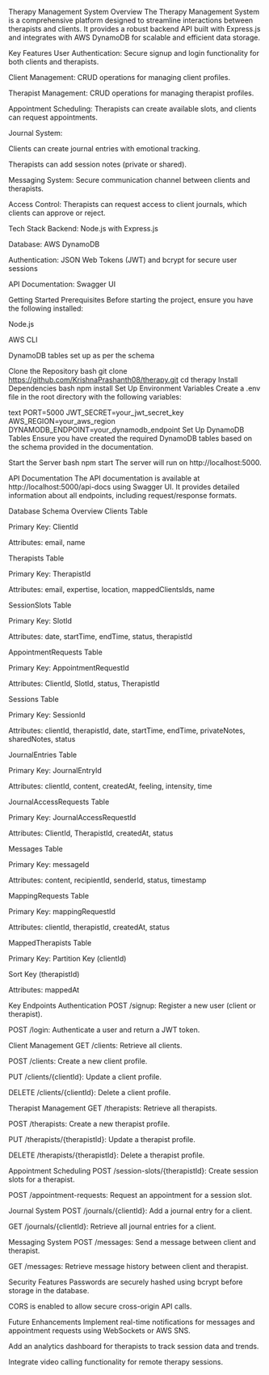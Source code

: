 Therapy Management System
Overview
The Therapy Management System is a comprehensive platform designed to streamline interactions between therapists and clients. It provides a robust backend API built with Express.js and integrates with AWS DynamoDB for scalable and efficient data storage.

Key Features
User Authentication: Secure signup and login functionality for both clients and therapists.

Client Management: CRUD operations for managing client profiles.

Therapist Management: CRUD operations for managing therapist profiles.

Appointment Scheduling: Therapists can create available slots, and clients can request appointments.

Journal System:

Clients can create journal entries with emotional tracking.

Therapists can add session notes (private or shared).

Messaging System: Secure communication channel between clients and therapists.

Access Control: Therapists can request access to client journals, which clients can approve or reject.

Tech Stack
Backend: Node.js with Express.js

Database: AWS DynamoDB

Authentication: JSON Web Tokens (JWT) and bcrypt for secure user sessions

API Documentation: Swagger UI

Getting Started
Prerequisites
Before starting the project, ensure you have the following installed:

Node.js

AWS CLI 

DynamoDB tables set up as per the schema

Clone the Repository
bash
git clone https://github.com/KrishnaPrashanth08/therapy.git
cd therapy
Install Dependencies
bash
npm install
Set Up Environment Variables
Create a .env file in the root directory with the following variables:

text
PORT=5000
JWT_SECRET=your_jwt_secret_key
AWS_REGION=your_aws_region
DYNAMODB_ENDPOINT=your_dynamodb_endpoint 
Set Up DynamoDB Tables
Ensure you have created the required DynamoDB tables based on the schema provided in the documentation.

Start the Server
bash
npm start
The server will run on http://localhost:5000.

API Documentation
The API documentation is available at http://localhost:5000/api-docs using Swagger UI. It provides detailed information about all endpoints, including request/response formats.

Database Schema Overview
Clients Table

Primary Key: ClientId

Attributes: email, name

Therapists Table

Primary Key: TherapistId

Attributes: email, expertise, location, mappedClientsIds, name

SessionSlots Table

Primary Key: SlotId

Attributes: date, startTime, endTime, status, therapistId

AppointmentRequests Table

Primary Key: AppointmentRequestId

Attributes: ClientId, SlotId, status, TherapistId

Sessions Table

Primary Key: SessionId

Attributes: clientId, therapistId, date, startTime, endTime, privateNotes, sharedNotes, status

JournalEntries Table

Primary Key: JournalEntryId

Attributes: clientId, content, createdAt, feeling, intensity, time

JournalAccessRequests Table

Primary Key: JournalAccessRequestId

Attributes: ClientId, TherapistId, createdAt, status

Messages Table

Primary Key: messageId

Attributes: content, recipientId, senderId, status, timestamp

MappingRequests Table

Primary Key: mappingRequestId

Attributes: clientId, therapistId, createdAt, status

MappedTherapists Table

Primary Key: Partition Key (clientId)

Sort Key (therapistId)

Attributes:  mappedAt

Key Endpoints
Authentication
POST /signup: Register a new user (client or therapist).

POST /login: Authenticate a user and return a JWT token.

Client Management
GET /clients: Retrieve all clients.

POST /clients: Create a new client profile.

PUT /clients/{clientId}: Update a client profile.

DELETE /clients/{clientId}: Delete a client profile.

Therapist Management
GET /therapists: Retrieve all therapists.

POST /therapists: Create a new therapist profile.

PUT /therapists/{therapistId}: Update a therapist profile.

DELETE /therapists/{therapistId}: Delete a therapist profile.

Appointment Scheduling
POST /session-slots/{therapistId}: Create session slots for a therapist.

POST /appointment-requests: Request an appointment for a session slot.

Journal System
POST /journals/{clientId}: Add a journal entry for a client.

GET /journals/{clientId}: Retrieve all journal entries for a client.

Messaging System
POST /messages: Send a message between client and therapist.

GET /messages: Retrieve message history between client and therapist.

Security Features
Passwords are securely hashed using bcrypt before storage in the database.

CORS is enabled to allow secure cross-origin API calls.

Future Enhancements
Implement real-time notifications for messages and appointment requests using WebSockets or AWS SNS.

Add an analytics dashboard for therapists to track session data and trends.

Integrate video calling functionality for remote therapy sessions.
